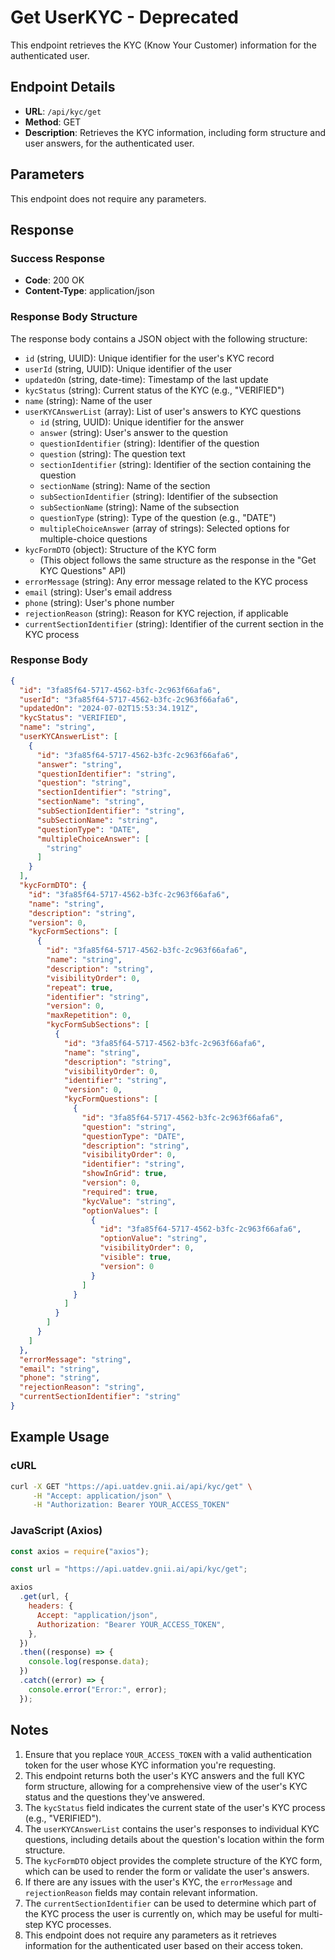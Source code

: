 # Get UserKYC - Deprecated

This endpoint retrieves the KYC (Know Your Customer) information for the authenticated user.

## Endpoint Details

- **URL**: `/api/kyc/get`
- **Method**: GET
- **Description**: Retrieves the KYC information, including form structure and user answers, for the authenticated user.

## Parameters

This endpoint does not require any parameters.

## Response

### Success Response

- **Code**: 200 OK
- **Content-Type**: application/json

### Response Body Structure

The response body contains a JSON object with the following structure:

- `id` (string, UUID): Unique identifier for the user's KYC record
- `userId` (string, UUID): Unique identifier of the user
- `updatedOn` (string, date-time): Timestamp of the last update
- `kycStatus` (string): Current status of the KYC (e.g., "VERIFIED")
- `name` (string): Name of the user
- `userKYCAnswerList` (array): List of user's answers to KYC questions
  - `id` (string, UUID): Unique identifier for the answer
  - `answer` (string): User's answer to the question
  - `questionIdentifier` (string): Identifier of the question
  - `question` (string): The question text
  - `sectionIdentifier` (string): Identifier of the section containing the question
  - `sectionName` (string): Name of the section
  - `subSectionIdentifier` (string): Identifier of the subsection
  - `subSectionName` (string): Name of the subsection
  - `questionType` (string): Type of the question (e.g., "DATE")
  - `multipleChoiceAnswer` (array of strings): Selected options for multiple-choice questions
- `kycFormDTO` (object): Structure of the KYC form
  - (This object follows the same structure as the response in the "Get KYC Questions" API)
- `errorMessage` (string): Any error message related to the KYC process
- `email` (string): User's email address
- `phone` (string): User's phone number
- `rejectionReason` (string): Reason for KYC rejection, if applicable
- `currentSectionIdentifier` (string): Identifier of the current section in the KYC process

### Response Body
```json
{
  "id": "3fa85f64-5717-4562-b3fc-2c963f66afa6",
  "userId": "3fa85f64-5717-4562-b3fc-2c963f66afa6",
  "updatedOn": "2024-07-02T15:53:34.191Z",
  "kycStatus": "VERIFIED",
  "name": "string",
  "userKYCAnswerList": [
    {
      "id": "3fa85f64-5717-4562-b3fc-2c963f66afa6",
      "answer": "string",
      "questionIdentifier": "string",
      "question": "string",
      "sectionIdentifier": "string",
      "sectionName": "string",
      "subSectionIdentifier": "string",
      "subSectionName": "string",
      "questionType": "DATE",
      "multipleChoiceAnswer": [
        "string"
      ]
    }
  ],
  "kycFormDTO": {
    "id": "3fa85f64-5717-4562-b3fc-2c963f66afa6",
    "name": "string",
    "description": "string",
    "version": 0,
    "kycFormSections": [
      {
        "id": "3fa85f64-5717-4562-b3fc-2c963f66afa6",
        "name": "string",
        "description": "string",
        "visibilityOrder": 0,
        "repeat": true,
        "identifier": "string",
        "version": 0,
        "maxRepetition": 0,
        "kycFormSubSections": [
          {
            "id": "3fa85f64-5717-4562-b3fc-2c963f66afa6",
            "name": "string",
            "description": "string",
            "visibilityOrder": 0,
            "identifier": "string",
            "version": 0,
            "kycFormQuestions": [
              {
                "id": "3fa85f64-5717-4562-b3fc-2c963f66afa6",
                "question": "string",
                "questionType": "DATE",
                "description": "string",
                "visibilityOrder": 0,
                "identifier": "string",
                "showInGrid": true,
                "version": 0,
                "required": true,
                "kycValue": "string",
                "optionValues": [
                  {
                    "id": "3fa85f64-5717-4562-b3fc-2c963f66afa6",
                    "optionValue": "string",
                    "visibilityOrder": 0,
                    "visible": true,
                    "version": 0
                  }
                ]
              }
            ]
          }
        ]
      }
    ]
  },
  "errorMessage": "string",
  "email": "string",
  "phone": "string",
  "rejectionReason": "string",
  "currentSectionIdentifier": "string"
}
```

## Example Usage

### cURL

```bash
curl -X GET "https://api.uatdev.gnii.ai/api/kyc/get" \
     -H "Accept: application/json" \
     -H "Authorization: Bearer YOUR_ACCESS_TOKEN"
```

### JavaScript (Axios)

```javascript
const axios = require("axios");

const url = "https://api.uatdev.gnii.ai/api/kyc/get";

axios
  .get(url, {
    headers: {
      Accept: "application/json",
      Authorization: "Bearer YOUR_ACCESS_TOKEN",
    },
  })
  .then((response) => {
    console.log(response.data);
  })
  .catch((error) => {
    console.error("Error:", error);
  });
```

## Notes

1. Ensure that you replace `YOUR_ACCESS_TOKEN` with a valid authentication token for the user whose KYC information you're requesting.
2. This endpoint returns both the user's KYC answers and the full KYC form structure, allowing for a comprehensive view of the user's KYC status and the questions they've answered.
3. The `kycStatus` field indicates the current state of the user's KYC process (e.g., "VERIFIED").
4. The `userKYCAnswerList` contains the user's responses to individual KYC questions, including details about the question's location within the form structure.
5. The `kycFormDTO` object provides the complete structure of the KYC form, which can be used to render the form or validate the user's answers.
6. If there are any issues with the user's KYC, the `errorMessage` and `rejectionReason` fields may contain relevant information.
7. The `currentSectionIdentifier` can be used to determine which part of the KYC process the user is currently on, which may be useful for multi-step KYC processes.
8. This endpoint does not require any parameters as it retrieves information for the authenticated user based on their access token.

